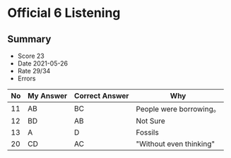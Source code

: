 # Official 6 Listening
## Summary
- Score 23
- Date 2021-05-26
- Rate 29/34
- Errors


| No | My Answer | Correct Answer | Why |
|----|-----------|----------------|-----|
| 11 | AB       | BC              |  People were borrowing。|
| 12| BD | AB | Not Sure |
| 13 | A  | D         | Fossils |
| 20 | CD    | AC              | "Without even thinking" |